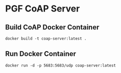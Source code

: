 # PGF CoAP Server

## Build CoAP Docker Container
```
docker build -t coap-server:latest .
```

## Run Docker Container
```
docker run -d -p 5683:5683/udp coap-server:latest

```

